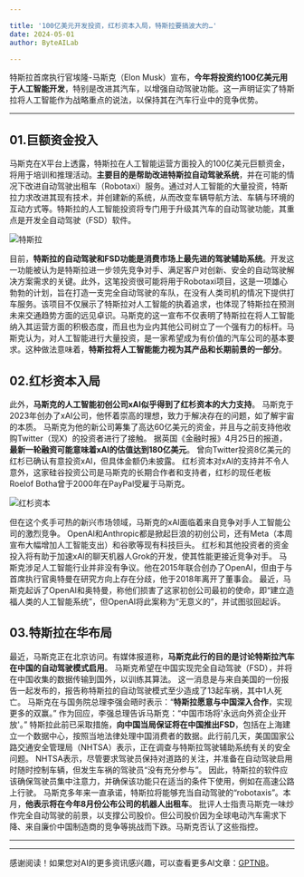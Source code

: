 ```yaml
---

title: '100亿美元开发投资，红杉资本入局，特斯拉要搞波大的…'
date: 2024-05-01
author: ByteAILab

---
```


特斯拉首席执行官埃隆-马斯克（Elon Musk）宣布，**今年将投资约100亿美元用于人工智能开发**，特别是改进其汽车，以增强自动驾驶功能。这一声明证实了特斯拉将人工智能作为战略重点的说法，以保持其在汽车行业中的竞争优势。

---


## 01.巨额资金投入
马斯克在X平台上透露，特斯拉在人工智能运营方面投入的100亿美元巨额资金，将用于培训和推理活动。**主要目的是帮助改进特斯拉自动驾驶系统**，并在可能的情况下改进自动驾驶出租车（Robotaxi）服务。通过对人工智能的大量投资，特斯拉力求改进其现有技术，并创建新的系统，从而改变车辆导航方法、车辆与环境的互动方式等。特斯拉的人工智能投资将专门用于升级其汽车的自动驾驶功能，其重点是开发全自动驾驶（FSD）软件。

![特斯拉](http://www.jesonc.com/FnZsgZM5ySk9QTIsZwBE3Rg5ZMbJ)

目前，**特斯拉的自动驾驶和FSD功能是消费市场上最先进的驾驶辅助系统**。开发这一功能被认为是特斯拉进一步领先竞争对手、满足客户对创新、安全的自动驾驶解决方案需求的关键。此外，这笔投资很可能将用于Robotaxi项目，这是一项雄心勃勃的计划，旨在打造一支完全自动驾驶的车队，在没有人类司机的情况下提供打车服务。该项目不仅展示了特斯拉对人工智能的执着追求，也体现了特斯拉在预测未来交通趋势方面的远见卓识。马斯克的这一宣布不仅表明了特斯拉在将人工智能纳入其运营方面的积极态度，而且也为业内其他公司树立了一个强有力的标杆。马斯克认为，对人工智能进行大量投资，是一家希望成为有价值的汽车公司的基本要求。这种做法意味着，**特斯拉将人工智能能力视为其产品和长期前景的一部分**。

## 02.红杉资本入局
此外，**马斯克的人工智能初创公司xAI似乎得到了红杉资本的大力支持**。 马斯克于2023年创办了xAI公司，他怀着崇高的理想，致力于解决存在的问题，如了解宇宙的本质。 马斯克为他的新公司筹集了高达60亿美元的资金，并且与之前支持他收购Twitter（现X）的投资者进行了接触。 据英国《金融时报》4月25日的报道，**最新一轮融资可能意味着xAI的估值达到180亿美元**。 曾向Twitter投资8亿美元的红杉已确认有意投资xAI，但具体金额仍未披露。 红杉资本对xAI的支持并不令人意外，这家硅谷投资公司是马斯克的长期合作者和支持者，红杉的现任老板Roelof Botha曾于2000年在PayPal受雇于马斯克。

![红杉资本](http://www.jesonc.com/FivrUfcBFmZlhdFYIrbRBsJylAov)

但在这个炙手可热的新兴市场领域，马斯克的xAI面临着来自竞争对手人工智能公司的激烈竞争。 OpenAI和Anthropic都是掀起巨浪的初创公司，还有Meta（本周宣布大幅增加人工智能支出）和谷歌等现有科技巨头。 红杉和其他投资者的资金投入将有助于加速xAI的聊天机器人Grok的开发，使其性能更接近竞争对手。 马斯克涉足人工智能行业并非没有争议。他在2015年联合创办了OpenAI，但由于与首席执行官奥特曼在研究方向上存在分歧，他于2018年离开了董事会。 最近，马斯克起诉了OpenAI和奥特曼，称他们损害了这家初创公司最初的使命，即“建立造福人类的人工智能系统”，但OpenAI将此案称为“无意义的”，并试图驳回起诉。

## 03.特斯拉在华布局
最近，马斯克正在北京访问。有媒体报道称，**马斯克此行的目的是讨论特斯拉汽车在中国的自动驾驶模式启用**。 马斯克希望在中国实现完全自动驾驶（FSD），并将在中国收集的数据传输到国外，以训练其算法。 这一消息是与来自美国的一份报告一起发布的，报告称特斯拉的自动驾驶模式至少造成了13起车祸，其中1人死亡。 马斯克在与国务院总理李强会晤时表示：“**特斯拉愿意与中国深入合作**，实现更多的双赢。” 作为回应，李强总理告诉马斯克：“中国市场将'永远向外资企业开放'。” 特斯拉此前已采取措施，**向中国当局保证将在中国推出FSD**，包括在上海建立一个数据中心，按照当地法律处理中国消费者的数据。此行前几天，美国国家公路交通安全管理局（NHTSA）表示，正在调查与特斯拉驾驶辅助系统有关的安全问题。 NHTSA表示，尽管要求驾驶员保持对道路的关注，并准备在自动驾驶启用时随时控制车辆，但发生车祸的驾驶员“没有充分参与”。 因此，特斯拉的软件应该确保驾驶员集中注意力，并确保该功能只在适当的条件下使用，例如在高速公路上行驶。 马斯克多年来一直承诺，特斯拉将能够充当自动驾驶的“robotaxis”。本月，**他表示将在今年8月份公布公司的机器人出租车**。 批评人士指责马斯克一味炒作完全自动驾驶的前景，以支撑公司股价。但公司股价因为全球电动汽车需求下降、来自廉价中国制造商的竞争等挑战而下跌。马斯克否认了这些指控。

---
---
感谢阅读！如果您对AI的更多资讯感兴趣，可以查看更多AI文章：[GPTNB](https://gptnb.com)。